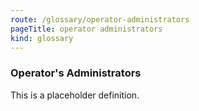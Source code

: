 ```yaml
---
route: /glossary/operator-administrators
pageTitle: operator administrators
kind: glossary
---
```


### Operator's Administrators

This is a placeholder definition.